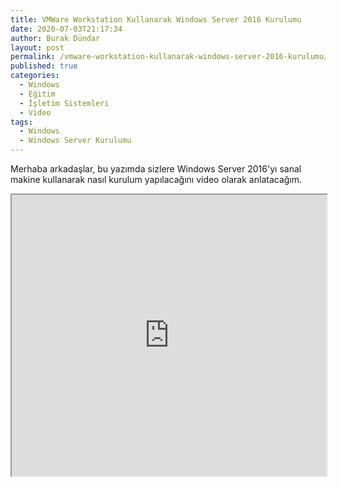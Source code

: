 ```yaml
---
title: VMWare Workstation Kullanarak Windows Server 2016 Kurulumu
date: 2020-07-03T21:17:34
author: Burak Dündar
layout: post
permalink: /vmware-workstation-kullanarak-windows-server-2016-kurulumu/
published: true
categories:
  - Windows
  - Eğitim
  - İşletim Sistemleri
  - Video
tags:
  - Windows
  - Windows Server Kurulumu
---
```

Merhaba arkadaşlar, bu yazımda sizlere Windows Server 2016'yı sanal makine kullanarak nasıl kurulum yapılacağını video olarak anlatacağım.

<iframe src="https://www.youtube.com/embed/i3DaFOVC1uA" width="100%" height="450"></iframe>